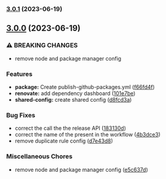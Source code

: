 ### [3.0.1](https://github.com/kodehort/eslint-config-kodehort/compare/v3.0.0...v3.0.1) (2023-06-19)

## [3.0.0](https://github.com/kodehort/eslint-config-kodehort/compare/d8fcd3a12323e4bf42e2c5ffdecfa40058ce3224...v3.0.0) (2023-06-19)


### ⚠ BREAKING CHANGES

* remove node and package manager config

### Features

* **package:** Create publish-github-packages.yml ([f66fd4f](https://github.com/kodehort/eslint-config-kodehort/commit/f66fd4f88c2173cc5a58cf6c663b5e0f9ab6de2d))
* **renovate:** add dependency dashboard ([101e7be](https://github.com/kodehort/eslint-config-kodehort/commit/101e7beecd2ed6c695d145998d91189ec899824a))
* **shared-config:** create shared config ([d8fcd3a](https://github.com/kodehort/eslint-config-kodehort/commit/d8fcd3a12323e4bf42e2c5ffdecfa40058ce3224))


### Bug Fixes

* correct the call the the release API ([183130d](https://github.com/kodehort/eslint-config-kodehort/commit/183130dd9db9dae1652c791c6cb5cb7905a9ed31))
* correct the name of the present in the workflow ([4b3dce3](https://github.com/kodehort/eslint-config-kodehort/commit/4b3dce3eed50061c7c862adb57477e15f3de44be))
* remove duplicate rule config ([d7e43d8](https://github.com/kodehort/eslint-config-kodehort/commit/d7e43d8e523fdf9b92c2f6bbae290556e8288234))


### Miscellaneous Chores

* remove node and package manager config ([e5c637d](https://github.com/kodehort/eslint-config-kodehort/commit/e5c637d2f1b4778ec0940ee71f11129b1e90ba89))

